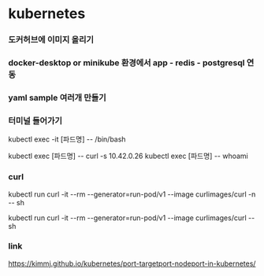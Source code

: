 # kubernetes

### 도커허브에 이미지 올리기
### docker-desktop or minikube 환경에서 app - redis - postgresql 연동
### yaml sample 여러개 만들기

### 터미널 들어가기
kubectl exec -it [파드명] -- /bin/bash

kubectl exec [파드명] -- curl -s 10.42.0.26
kubectl exec [파드명] -- whoami

### curl
kubectl run curl -it --rm --generator=run-pod/v1 --image curlimages/curl -n <namespace> -- sh

kubectl run curl -it --rm --generator=run-pod/v1 --image curlimages/curl -- sh

### link
https://kimmj.github.io/kubernetes/port-targetport-nodeport-in-kubernetes/